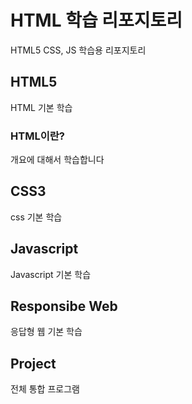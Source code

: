 # HTML 학습 리포지토리
HTML5 CSS, JS 학습용 리포지토리

## HTML5 
HTML 기본 학습

### HTML이란?
개요에 대해서 학습합니다

## CSS3
css 기본 학습

## Javascript
Javascript 기본 학습

## Responsibe Web
응답형 웹 기본 학습

## Project
전체 통합 프로그램
